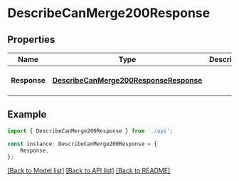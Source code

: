 # DescribeCanMerge200Response


## Properties

Name | Type | Description | Notes
------------ | ------------- | ------------- | -------------
**Response** | [**DescribeCanMerge200ResponseResponse**](DescribeCanMerge200ResponseResponse.md) |  | [optional] [default to undefined]

## Example

```typescript
import { DescribeCanMerge200Response } from './api';

const instance: DescribeCanMerge200Response = {
    Response,
};
```

[[Back to Model list]](../README.md#documentation-for-models) [[Back to API list]](../README.md#documentation-for-api-endpoints) [[Back to README]](../README.md)

